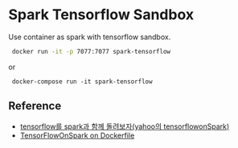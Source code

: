 # Spark Tensorflow Sandbox

Use container as spark with tensorflow sandbox.

```bash
 docker run -it -p 7077:7077 spark-tensorflow
```

or

```
 docker-compose run -it spark-tensorflow
```

## Reference

- [tensorflow를 spark과 함께 돌려보자(yahoo의 tensorflowonSpark)](https://weejw.tistory.com/289)
- [TensorFlowOnSpark on Dockerfile](https://gist.github.com/shibuiwilliam/f89996bdc7b5ab85149fbb7139123f9d)
